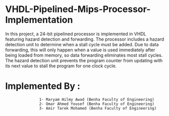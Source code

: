 # VHDL-Pipelined-Mips-Processor-Implementation

In this project, a 24-bit pipelined processor is implemented in VHDL featuring hazard detection and forwarding.
The processor includes a hazard detection unit to determine when a stall cycle must be added. Due to data forwarding, this will only happen when a value is used immediately after being loaded from memory, so data forwarding eliminates most stall cycles. The hazard detection unit prevents the program counter from updating with its next value to stall the program for one clock cycle. 

# Implemented By :
                   1- Maryam Hilmy Awad (Benha Faculty of Engineering)
                   2- Omar Ahmed Yousef (Benha Faculty of Engineering)
                   3- Amir Tarek Mohamed (Benha Faculty of Engineering)
